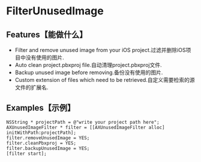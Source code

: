 # FilterUnusedImage
## Features【能做什么】
- Filter and remove unused image from your iOS project.过滤并删除iOS项目中没有使用的图片.
- Auto clean project.pbxproj file.自动清理project.pbxproj文件.
- Backup unused image before removing.备份没有使用的图片.
- Custom extension of files which need to be retrieved.自定义需要检索的源文件的扩展名.

## Examples【示例】
```objc
NSString * projectPath = @"write your project path here";
AXUnusedImageFilter * filter = [[AXUnusedImageFilter alloc] initWithPath:projectPath];
filter.removeUnusedImage = YES;
filter.cleanPbxproj = YES;
filter.backupUnusedImage = YES;
[filter start];
```
